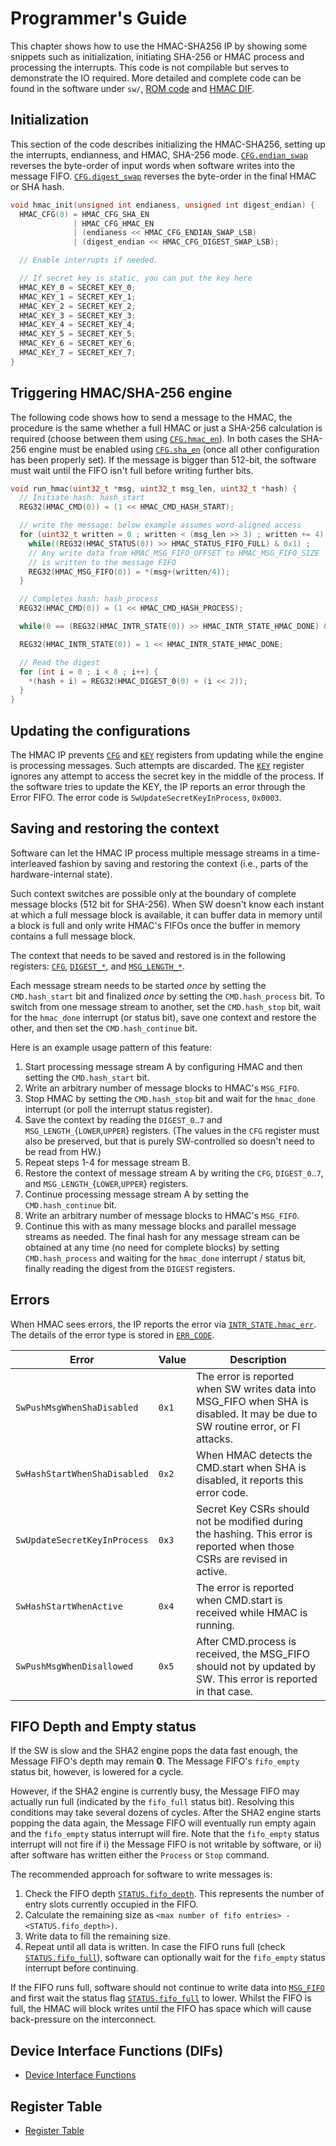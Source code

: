 # Programmer's Guide

This chapter shows how to use the HMAC-SHA256 IP by showing some snippets such
as initialization, initiating SHA-256 or HMAC process and processing the
interrupts. This code is not compilable but serves to demonstrate the IO
required.
More detailed and complete code can be found in the software under `sw/`, [ROM code](https://github.com/lowRISC/opentitan/blob/master/sw/device/silicon_creator/lib/drivers/hmac.c) and [HMAC DIF](https://github.com/lowRISC/opentitan/blob/master/sw/device/lib/dif/dif_hmac.c).

## Initialization

This section of the code describes initializing the HMAC-SHA256, setting up the
interrupts, endianness, and HMAC, SHA-256 mode. [`CFG.endian_swap`](registers.md#cfg) reverses
the byte-order of input words when software writes into the message FIFO.
[`CFG.digest_swap`](registers.md#cfg) reverses the byte-order in the final HMAC or SHA hash.

```c
void hmac_init(unsigned int endianess, unsigned int digest_endian) {
  HMAC_CFG(0) = HMAC_CFG_SHA_EN
              | HMAC_CFG_HMAC_EN
              | (endianess << HMAC_CFG_ENDIAN_SWAP_LSB)
              | (digest_endian << HMAC_CFG_DIGEST_SWAP_LSB);

  // Enable interrupts if needed.

  // If secret key is static, you can put the key here
  HMAC_KEY_0 = SECRET_KEY_0;
  HMAC_KEY_1 = SECRET_KEY_1;
  HMAC_KEY_2 = SECRET_KEY_2;
  HMAC_KEY_3 = SECRET_KEY_3;
  HMAC_KEY_4 = SECRET_KEY_4;
  HMAC_KEY_5 = SECRET_KEY_5;
  HMAC_KEY_6 = SECRET_KEY_6;
  HMAC_KEY_7 = SECRET_KEY_7;
}
```

## Triggering HMAC/SHA-256 engine

The following code shows how to send a message to the HMAC, the procedure is
the same whether a full HMAC or just a SHA-256 calculation is required (choose
between them using [`CFG.hmac_en`](registers.md#cfg)). In both cases the SHA-256 engine must be
enabled using [`CFG.sha_en`](registers.md#cfg) (once all other configuration has been properly set).
If the message is bigger than 512-bit, the software must wait until the FIFO
isn't full before writing further bits.

```c
void run_hmac(uint32_t *msg, uint32_t msg_len, uint32_t *hash) {
  // Initiate hash: hash_start
  REG32(HMAC_CMD(0)) = (1 << HMAC_CMD_HASH_START);

  // write the message: below example assumes word-aligned access
  for (uint32_t written = 0 ; written < (msg_len >> 3) ; written += 4) {
    while((REG32(HMAC_STATUS(0)) >> HMAC_STATUS_FIFO_FULL) & 0x1) ;
    // Any write data from HMAC_MSG_FIFO_OFFSET to HMAC_MSG_FIFO_SIZE
    // is written to the message FIFO
    REG32(HMAC_MSG_FIFO(0)) = *(msg+(written/4));
  }

  // Completes hash: hash_process
  REG32(HMAC_CMD(0)) = (1 << HMAC_CMD_HASH_PROCESS);

  while(0 == (REG32(HMAC_INTR_STATE(0)) >> HMAC_INTR_STATE_HMAC_DONE) & 0x1);

  REG32(HMAC_INTR_STATE(0)) = 1 << HMAC_INTR_STATE_HMAC_DONE;

  // Read the digest
  for (int i = 0 ; i < 8 ; i++) {
    *(hash + i) = REG32(HMAC_DIGEST_0(0) + (i << 2));
  }
}
```

## Updating the configurations

The HMAC IP prevents [`CFG`](registers.md#cfg) and [`KEY`](registers.md#key) registers from updating while the engine is processing messages.
Such attempts are discarded.
The [`KEY`](registers.md#key) register ignores any attempt to access the secret key in the middle of the process.
If the software tries to update the KEY, the IP reports an error through the Error FIFO. The error code is `SwUpdateSecretKeyInProcess`, `0x0003`.

## Saving and restoring the context

Software can let the HMAC IP process multiple message streams in a time-interleaved fashion by saving and restoring the context (i.e., parts of the hardware-internal state).

Such context switches are possible only at the boundary of complete message blocks (512 bit for SHA-256).
When SW doesn't know each instant at which a full message block is available, it can buffer data in memory until a block is full and only write HMAC's FIFOs once the buffer in memory contains a full message block.

The context that needs to be saved and restored is in the following registers: [`CFG`](registers.md#cfg), [`DIGEST_*`](registers.md#digest), and [`MSG_LENGTH_*`](registers.md#msg_length_lower).

Each message stream needs to be started *once* by setting the `CMD.hash_start` bit and finalized *once* by setting the `CMD.hash_process` bit.
To switch from one message stream to another, set the `CMD.hash_stop` bit, wait for the `hmac_done` interrupt (or status bit), save one context and restore the other, and then set the `CMD.hash_continue` bit.

Here is an example usage pattern of this feature:
1. Start processing message stream A by configuring HMAC and then setting the `CMD.hash_start` bit.
2. Write an arbitrary number of message blocks to HMAC's `MSG_FIFO`.
3. Stop HMAC by setting the `CMD.hash_stop` bit and wait for the `hmac_done` interrupt (or poll the interrupt status register).
4. Save the context by reading the `DIGEST_0`..`7` and `MSG_LENGTH_`{`LOWER`,`UPPER`} registers. (The values in the `CFG` register must also be preserved, but that is purely SW-controlled so doesn't need to be read from HW.)
5. Repeat steps 1-4 for message stream B.
6. Restore the context of message stream A by writing the `CFG`, `DIGEST_0`..`7`, and `MSG_LENGTH_`{`LOWER`,`UPPER`} registers.
7. Continue processing message stream A by setting the `CMD.hash_continue` bit.
8. Write an arbitrary number of message blocks to HMAC's `MSG_FIFO`.
9. Continue this with as many message blocks and parallel message streams as needed. The final hash for any message stream can be obtained at any time (no need for complete blocks) by setting `CMD.hash_process` and waiting for the `hmac_done` interrupt / status bit, finally reading the digest from the `DIGEST` registers.

## Errors

When HMAC sees errors, the IP reports the error via [`INTR_STATE.hmac_err`](registers.md#intr_state).
The details of the error type is stored in [`ERR_CODE`](registers.md#err_code).

Error                        | Value | Description
-----------------------------|-------|---------------
`SwPushMsgWhenShaDisabled`   | `0x1` | The error is reported when SW writes data into MSG_FIFO when SHA is disabled. It may be due to SW routine error, or FI attacks.
`SwHashStartWhenShaDisabled` | `0x2` | When HMAC detects the CMD.start when SHA is disabled, it reports this error code.
`SwUpdateSecretKeyInProcess` | `0x3` | Secret Key CSRs should not be modified during the hashing. This error is reported when those CSRs are revised in active.
`SwHashStartWhenActive`      | `0x4` | The error is reported when CMD.start is received while HMAC is running.
`SwPushMsgWhenDisallowed`    | `0x5` | After CMD.process is received, the MSG_FIFO should not by updated by SW. This error is reported in that case.

## FIFO Depth and Empty status

If the SW is slow and the SHA2 engine pops the data fast enough, the Message FIFO's depth may remain **0**.
The Message FIFO's `fifo_empty` status bit, however, is lowered for a cycle.

However, if the SHA2 engine is currently busy, the Message FIFO may actually run full (indicated by the `fifo_full` status bit).
Resolving this conditions may take several dozens of cycles.
After the SHA2 engine starts popping the data again, the Message FIFO will eventually run empty again and the `fifo_empty` status interrupt will fire.
Note that the `fifo_empty` status interrupt will not fire if i) the Message FIFO is not writable by software, or ii) after software has written either the `Process` or `Stop` command.

The recommended approach for software to write messages is:

1. Check the FIFO depth [`STATUS.fifo_depth`](registers.md#status). This represents the number of entry slots currently occupied in the FIFO.
2. Calculate the remaining size as `<max number of fifo entries> - <STATUS.fifo_depth>)`.
3. Write data to fill the remaining size.
4. Repeat until all data is written.
   In case the FIFO runs full (check [`STATUS.fifo_full`](registers.md#status)), software can optionally wait for the `fifo_empty` status interrupt before continuing.

If the FIFO runs full, software should not continue to write data into [`MSG_FIFO`](registers.md#msg_fifo) and first wait the status flag [`STATUS.fifo_full`](registers.md#status) to lower.
Whilst the FIFO is full, the HMAC will block writes until the FIFO has space which will cause back-pressure on the interconnect.

## Device Interface Functions (DIFs)

- [Device Interface Functions](../../../../sw/device/lib/dif/dif_hmac.h)

## Register Table

* [Register Table](registers.md#registers)
